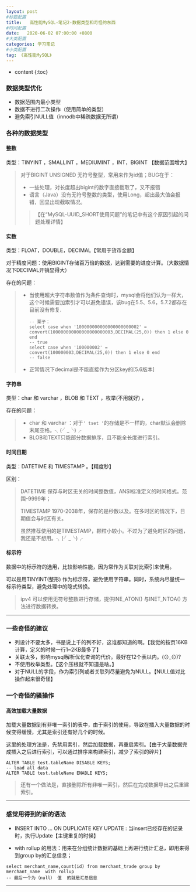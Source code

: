 ```yaml
---
layout: post
#标题配置
title:   高性能MySQL-笔记2-数据类型和奇怪的东西
#时间配置
date:   2020-06-02 07:00:00 +0800
#大类配置
categories: 学习笔记
#小类配置
tag: 《高性能MySQL》
---
```


* content
{:toc}




### 数据类型优化

* 数据范围内最小类型
* 数据不进行二次操作（使用简单的类型）
* 避免索引NULL值（innodb中稀疏数据无所谓）

### 各种的数据类型

#### 整数

类型：TINYINT ，SMALLINT ，MEDIUMINT ，INT，BIGINT  【数据范围增大】

> 对于BIGINT UNSIGNED 无符号整型，常用来作为id值；BUG在于：
>
> * 一些处理，对长度超出bigint的数字直接截取了，又不报错
> * 语言（Java）没有无符号整数的类型，使用Long，超出最大值会报错，回显出现截取情况。
>
> > 【在“MySQL-UUID_SHORT使用问题”的笔记中有这个原因引起的问题处理详情】

#### 实数

类型：FLOAT，DOUBLE，DECIMAL【常用于货币金额】

对于精度问题：使用BIGINT存储百万倍的数据，达到需要的进度计算。（大数据情况下DECIMAL开销显得大）

存在的问题：

> * 当使用超大字符串数值作为条件查询时，mysql会将他们认为一样大，这个时候需要加索引才可以避免错误，该bug在5.5、5.6，5.7.2都存在目前没有修复.
>
>   ```mysql
>   -- 栗子：
>   select case when '100000000000000000000002' =  convert(100000000000000000000003,DECIMAL(25,0)) then 1 else 0 end 
>   -- true
>   select case when '100000002' =  convert(100000003,DECIMAL(25,0)) then 1 else 0 end 
>   -- false
>   ```
>
> * 正常情况下decimal是不能直接作为分区key的[5.6版本]

#### 字符串

类型：char 和 varchar ，BLOB 和 TEXT ，枚举(不用就好) ，

存在的问题：

> * char 和 varchar ：对于`' tset '`的存储是不一样的，char默认会删除末尾空格。╮(╯_╰)╭
> * BLOB和TEXT只能部分数据排序，且不能全长度进行索引。

#### 时间日期

类型：DATETIME 和 TIMESTAMP 。【精度秒】

区别：

> DATETIME 保存与时区无关的时间整数值，ANSI标准定义的时间格式。范围-9999年；
>
> TIMESTAMP 1970-2038年，保存的是秒数以及。在多时区的情况下，日期值会与时区有关。
>
> 虽然推荐使用的是TIMESTAMP，颗粒小较小。不过为了避免时区的问题，我还是不想用。╮(╯_╰)╭

#### 标示符

数据中的标示符的选用，比较影响性能，因为常作为关联对比索引来使用。

可以是用TINYINT(整形) 作为标示符，避免使用字符串。同时，系统内尽量统一标示符类型，避免处理中的隐式转换。

> ipv4 可以使用无符号整数进行存储，提供INE_ATON() 与INET_NTOA() 方法进行数据转换。

---

### 一些奇怪的建议

* 列设计不要太多，书是说上千的列不好，这谁都知道的啊。【我觉的按页16KB计算，定义的时候一行1~2KB最多了】
* 关联太多，影响mysql解析优化查询的代价。最好在12个表以内。(⊙_⊙)?
* 不使用枚举类型。【这个压根就不知道是啥。】
* 对于NULL的字段，作为索引列或者关联列尽量避免为NULL。【NULL值对比操作起来很奇怪】

### 一个奇怪的骚操作

#### 高效加载大量数据

加载大量数据到有非唯一索引的表中，由于索引的使用，导致在插入大量数据的时候变得缓慢，尤其是索引还有好几个的时候。

这里的处理方法是，先禁用索引，然后加载数据，再重启索引。【由于大量数据完成插入之后进行索引，可以通过排序来构建索引，减少了索引的碎片】

```mysql 
ALTER TABLE test.tableName DISABLE KEYS;
-- load all data
ALTER TABLE test.tableName ENABLE KEYS;
```

> 还有一个做法是，直接删除所有非唯一索引，然后在完成数据导出之后重建索引。

---

### 感觉用得到的新的语法

* INSERT INTO ...  ON DUPLICATE KEY UPDATE  : 当insert已经存在的记录时，执行Update【主键重复的时候】

*  with rollup 的用法：用来在分组统计数据的基础上再进行统计汇总，即用来得到group by的汇总信息；

  ```mysql
  select merchant_name,count(id) from merchant_trade group by merchant_name  with rollup 
  -- 最后一个为（null） 值  的就是汇总信息
  ```

---

